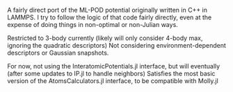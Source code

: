 A fairly direct port of the ML-POD potential originally written in C++ in LAMMPS.
I try to follow the logic of that code fairly directly, even at the expense of doing things in non-optimal or non-Julian ways.

Restricted to 3-body currently (likely will only consider 4-body max, ignoring the quadratic descriptors)
Not considering environment-dependent descriptors or Gaussian snapshots.

For now, not using the InteratomicPotentials.jl interface, but will eventually (after some updates to IP.jl to handle neighbors)
Satisfies the most basic version of the AtomsCalculators.jl interface, to be compatible with Molly.jl
